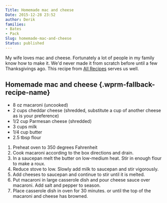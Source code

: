 ```yaml
---
Title: Homemade mac and cheese
Date: 2015-12-28 23:52
author: Derik
families: 
- Bates
- Pack
Slug: homemade-mac-and-cheese
Status: published
---
```


My wife loves mac and cheese. Fortunately a lot of people in my family know how to make it. We'd never made it from scratch before until a few Thanksgivings ago. This recipe from [All Recipes](http://allrecipes.com/recipe/11679/homemade-mac-and-cheese/) serves us well. <!--WPRM Recipe 216-->

<div class="wprm-fallback-recipe">

Homemade mac and cheese {.wprm-fallback-recipe-name}
-----------------------

<div class="wprm-fallback-recipe-ingredients">

-   8 oz macaroni (uncooked)
-   2 cups cheddar cheese (shredded, substitute a cup of another cheese as is your preference)
-   1/2 cup Parmesan cheese (shredded)
-   3 cups milk
-   1/4 cup butter
-   2.5 tbsp flour

</div>

<div class="wprm-fallback-recipe-instructions">

1.  Preheat oven to 350 degrees Fahrenheit
2.  Cook macaroni according to the box directions and drain.
3.  In a saucepan melt the butter on low-medium heat. Stir in enough flour to make a roux.
4.  Reduce stove to low. Slowly add milk to saucepan and stir vigorously.
5.  Add cheeses to saucepan and continue to stir until it is melted.
6.  Put macaroni in large casserole dish and pour cheese sauce over macaroni. Add salt and pepper to season.
7.  Place casserole dish in oven for 30 minutes. or until the top of the macaroni and cheese has browned.

</div>

<div class="wprm-fallback-recipe-notes">

</div>

</div>

<!--End WPRM Recipe-->

